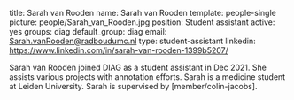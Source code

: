 title: Sarah van Rooden
name: Sarah van Rooden
template: people-single
picture: people/Sarah_van_Rooden.jpg
position: Student assistant
active: yes
groups: diag
default_group: diag
email: Sarah.vanRooden@radboudumc.nl
type: student-assistant
linkedin: https://www.linkedin.com/in/sarah-van-rooden-1399b5207/

Sarah van Rooden joined DIAG as a student assistant in Dec 2021. She assists various projects with annotation efforts. Sarah is a medicine student at Leiden University. Sarah is supervised by [member/colin-jacobs].
